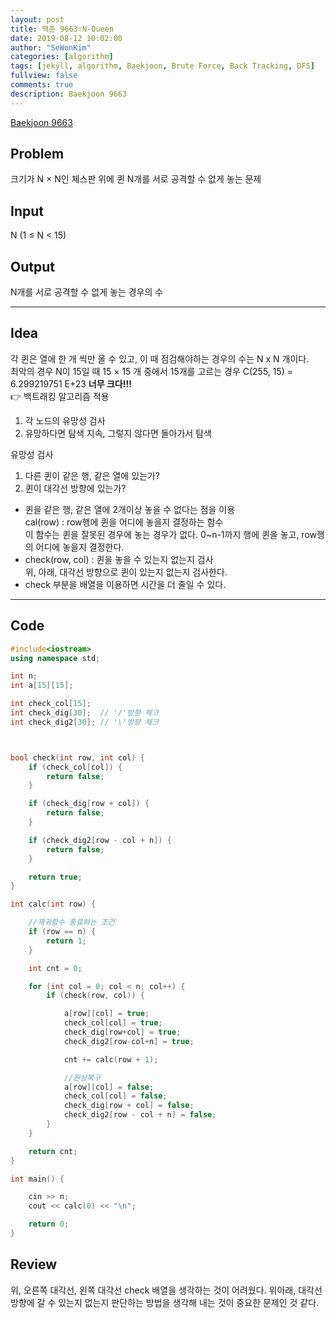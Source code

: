 ```yaml
---
layout: post
title: 백준 9663:N-Queen
date: 2019-08-12 10:02:00
author: "SeWonKim"
categories: [algorithm]
tags: [jekyll, algorithm, Baekjoon, Brute Force, Back Tracking, DFS]
fullview: false
comments: true
description: Baekjoon 9663
---
```


[Baekjoon 9663](https://www.acmicpc.net/problem/9663)

## Problem

크기가 N × N인 체스판 위에 퀸 N개를 서로 공격할 수 없게 놓는 문제

## Input

N (1 ≤ N < 15)

## Output

N개를 서로 공격할 수 없게 놓는 경우의 수

---

## Idea

각 퀸은 열에 한 개 씩만 올 수 있고, 이 때 점검해야하는 경우의 수는 N x N 개이다.  
 최악의 경우 N이 15일 때 15 × 15 개 중에서 15개를 고르는 경우 C(255, 15) = 6.299219751 E+23 **너무 크다!!!**  
 👉 백트래킹 알고리즘 적용

1. 각 노드의 유망성 검사
2. 유망하다면 탐색 지속, 그렇지 않다면 돌아가서 탐색

유망성 검사

1. 다른 퀸이 같은 행, 같은 열에 있는가?
2. 퀸이 대각선 방향에 있는가?

- 퀸을 같은 행, 같은 열에 2개이상 놓을 수 없다는 점을 이용  
  cal(row) : row행에 퀸을 어디에 놓을지 결정하는 함수  
  이 함수는 퀸을 잘못된 경우에 놓는 경우가 없다. 0~n-1까지 행에 퀸을 놓고, row행의 어디에 놓을지 결정한다.
- check(row, col) : 퀸을 놓을 수 있는지 없는지 검사  
  위, 아래, 대각선 방향으로 퀸이 있는지 없는지 검사한다.
- check 부분을 배열을 이용하면 시간을 더 줄일 수 있다.

---

## Code

```cpp
#include<iostream>
using namespace std;

int n;
int a[15][15];

int check_col[15];
int check_dig[30];	// '/'방향 체크
int check_dig2[30];	// '\'방향 체크



bool check(int row, int col) {
	if (check_col[col]) {
		return false;
	}

	if (check_dig[row + col]) {
		return false;
	}

	if (check_dig2[row - col + n]) {
		return false;
	}

	return true;
}

int calc(int row) {

	//재귀함수 종료하는 조건
	if (row == n) {
		return 1;
	}

	int cnt = 0;

	for (int col = 0; col < n; col++) {
		if (check(row, col)) {

			a[row][col] = true;
			check_col[col] = true;
			check_dig[row+col] = true;
			check_dig2[row-col+n] = true;

			cnt += calc(row + 1);

			//원상복구
			a[row][col] = false;
			check_col[col] = false;
			check_dig[row + col] = false;
			check_dig2[row - col + n] = false;
		}
	}

	return cnt;
}

int main() {

	cin >> n;
	cout << calc(0) << "\n";

	return 0;
}
```

## Review

위, 오른쪽 대각선, 왼쪽 대각선 check 배열을 생각하는 것이 어려웠다.
위아래, 대각선방향에 갈 수 있는지 없는지 판단하는 방법을 생각해 내는 것이 중요한 문제인 것 같다.
